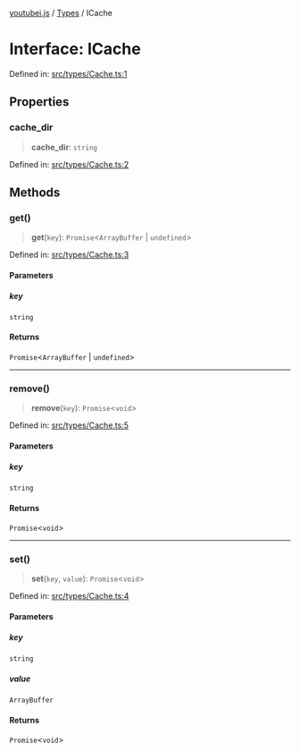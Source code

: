 [youtubei.js](../../../../README.md) / [Types](../README.md) / ICache

# Interface: ICache

Defined in: [src/types/Cache.ts:1](https://github.com/LuanRT/YouTube.js/blob/0733f60b57877f6b8b87dfd5cc6195b5085f5c09/src/types/Cache.ts#L1)

## Properties

### cache\_dir

> **cache\_dir**: `string`

Defined in: [src/types/Cache.ts:2](https://github.com/LuanRT/YouTube.js/blob/0733f60b57877f6b8b87dfd5cc6195b5085f5c09/src/types/Cache.ts#L2)

## Methods

### get()

> **get**(`key`): `Promise`\<`ArrayBuffer` \| `undefined`\>

Defined in: [src/types/Cache.ts:3](https://github.com/LuanRT/YouTube.js/blob/0733f60b57877f6b8b87dfd5cc6195b5085f5c09/src/types/Cache.ts#L3)

#### Parameters

##### key

`string`

#### Returns

`Promise`\<`ArrayBuffer` \| `undefined`\>

***

### remove()

> **remove**(`key`): `Promise`\<`void`\>

Defined in: [src/types/Cache.ts:5](https://github.com/LuanRT/YouTube.js/blob/0733f60b57877f6b8b87dfd5cc6195b5085f5c09/src/types/Cache.ts#L5)

#### Parameters

##### key

`string`

#### Returns

`Promise`\<`void`\>

***

### set()

> **set**(`key`, `value`): `Promise`\<`void`\>

Defined in: [src/types/Cache.ts:4](https://github.com/LuanRT/YouTube.js/blob/0733f60b57877f6b8b87dfd5cc6195b5085f5c09/src/types/Cache.ts#L4)

#### Parameters

##### key

`string`

##### value

`ArrayBuffer`

#### Returns

`Promise`\<`void`\>
